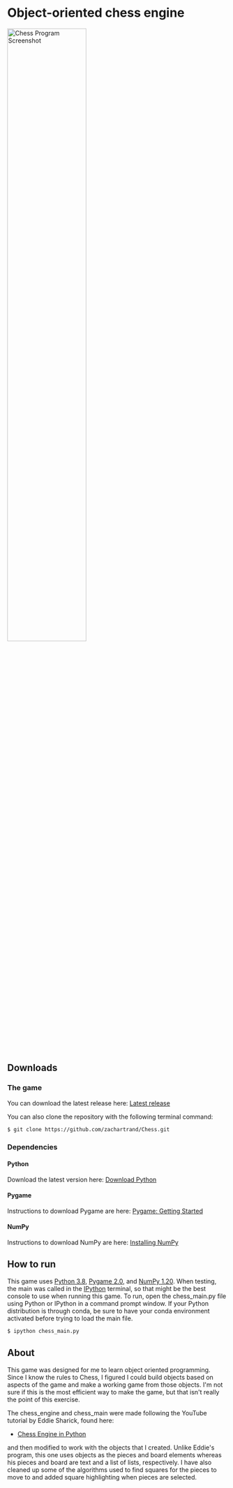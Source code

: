 # Object-oriented chess engine

<img src='images/screenshot.png' width='60%' alt='Chess Program Screenshot' style="max-width: 70%;">

## Downloads

### The game

You can download the latest release here:  [Latest release](releases)

You can also clone the repository with the following terminal command:

```bash
$ git clone https://github.com/zachartrand/Chess.git
```

### Dependencies

#### Python

Download the latest version here:  [Download Python](https://www.python.org/downloads/)

#### Pygame

Instructions to download Pygame are here:  [Pygame: Getting Started](https://www.pygame.org/wiki/GettingStarted)

#### NumPy

Instructions to download NumPy are here: [Installing NumPy](https://numpy.org/install/)

## How to run

This game uses [Python 3.8](https://www.python.org/downloads/release/python-3811/),
[Pygame 2.0](https://www.pygame.org/wiki/GettingStarted), and [NumPy 1.20](https://numpy.org/install/).
When testing, the main was called in the [IPython](https://ipython.org/) terminal,
so that might be the best console to use when running this game.
To run, open the chess_main.py file using Python or IPython in a command
prompt window. If your Python distribution is through conda, be sure to
have your conda environment activated before trying to load the main file.

```bash
$ ipython chess_main.py
```

## About
This game was designed for me to learn object oriented programming.  Since I 
know the rules to Chess, I figured I could build objects based on aspects of 
the game and make a working game from those objects.  I'm not sure if this is 
the most efficient way to make the game, but that isn't really the point of 
this exercise.

The chess_engine and chess_main were made following the YouTube tutorial by Eddie 
Sharick, found here:

- [Chess Engine in Python](https://youtu.be/EnYui0e73Rs&list=PLBwF487qi8MGU81nDGaeNE1EnNEPYWKY_)
    
and then modified to work with the objects that I created.  Unlike Eddie's program, 
this one uses objects as the pieces and board elements whereas his pieces and board 
are text and a list of lists, respectively. I have also cleaned up some of the 
algorithms used to find squares for the pieces to move to and added square highlighting
when pieces are selected.
